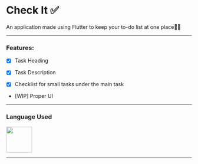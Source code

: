 # Check It ✅

An application made using Flutter to keep your to-do list at one place💁‍♀️

____

### Features:


- [x] Task Heading

- [x] Task Description

- [x] Checklist for small tasks under the main task

- [WIP] Proper UI

____

### Language Used
<img src="https://upload.wikimedia.org/wikipedia/commons/1/17/Google-flutter-logo.png" width="70">

____
